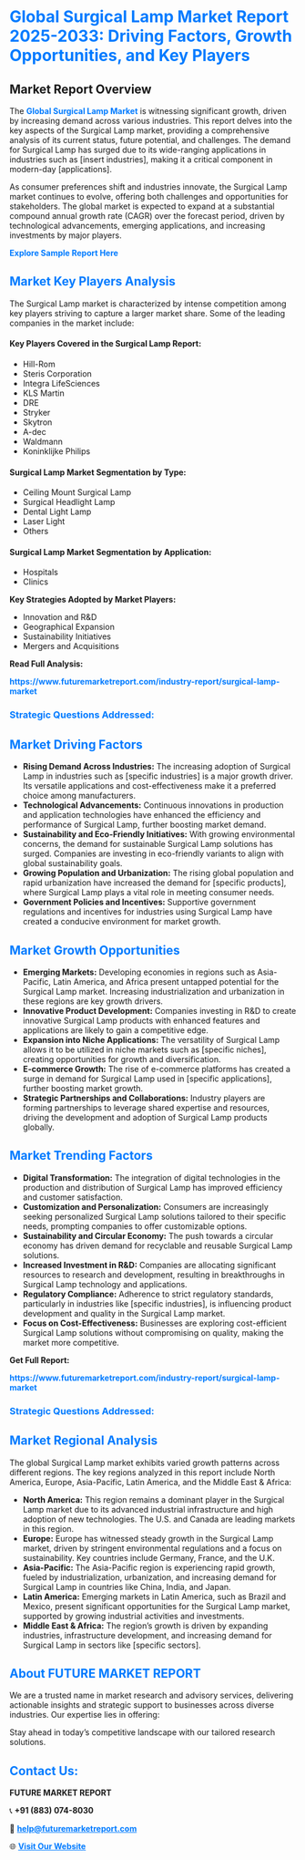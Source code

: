 <h1 style="color: #007BFF;">Global Surgical Lamp Market Report 2025-2033: Driving Factors, Growth Opportunities, and Key Players</h1>

<section id="overview">
<h2>Market Report Overview</h2>
<p>The <a href="https://www.futuremarketreport.com/industry-report/surgical-lamp-market" style="color: #007BFF; text-decoration: none;"><strong>Global Surgical Lamp Market</strong></a> is witnessing significant growth, driven by increasing demand across various industries. This report delves into the key aspects of the Surgical Lamp market, providing a comprehensive analysis of its current status, future potential, and challenges. The demand for Surgical Lamp has surged due to its wide-ranging applications in industries such as [insert industries], making it a critical component in modern-day [applications].</p>
<p>As consumer preferences shift and industries innovate, the Surgical Lamp market continues to evolve, offering both challenges and opportunities for stakeholders. The global market is expected to expand at a substantial compound annual growth rate (CAGR) over the forecast period, driven by technological advancements, emerging applications, and increasing investments by major players.</p>
</section>

<section id="overview">
<p><a href="https://www.futuremarketreport.com/request-sample/reportId=42022" style="color: #007BFF; text-decoration: none;"><strong>Explore Sample Report Here</strong></a></p>
</section>

<section id="key-players">
<h2 style="color: #007BFF;">Market Key Players Analysis</h2>
<p>The Surgical Lamp market is characterized by intense competition among key players striving to capture a larger market share. Some of the leading companies in the market include:</p>
<h4>Key Players Covered in the Surgical Lamp Report:</h4>
<ul><li>Hill-Rom</li><li>Steris Corporation</li><li>Integra LifeSciences</li><li>KLS Martin</li><li>DRE</li><li>Stryker</li><li>Skytron</li><li>A-dec</li><li>Waldmann</li><li>Koninklijke Philips</li></ul>
<h4>Surgical Lamp Market Segmentation by Type:</h4>
<ul><li>Ceiling Mount Surgical Lamp</li><li>Surgical Headlight Lamp</li><li>Dental Light Lamp</li><li>Laser Light</li><li>Others</li></ul>

<h4>Surgical Lamp Market Segmentation by Application:</h4>
<ul><li>Hospitals</li><li>Clinics</li></ul>
<p><strong>Key Strategies Adopted by Market Players:</strong></p>
<ul>
<li>Innovation and R&D</li>
<li>Geographical Expansion</li>
<li>Sustainability Initiatives</li>
<li>Mergers and Acquisitions</li>
</ul>
</section>

<section>
<p><strong>Read Full Analysis: </strong></p><a href="https://www.futuremarketreport.com/industry-report/surgical-lamp-market" style="color: #007BFF; text-decoration: none;"><strong>https://www.futuremarketreport.com/industry-report/surgical-lamp-market</strong></a>
<h3 style="color: #007BFF;">Strategic Questions Addressed:</h3>
</section>

<section id="driving-factors">
<h2 style="color: #007BFF;">Market Driving Factors</h2>
<ul>
<li><strong>Rising Demand Across Industries:</strong> The increasing adoption of Surgical Lamp in industries such as [specific industries] is a major growth driver. Its versatile applications and cost-effectiveness make it a preferred choice among manufacturers.</li>
<li><strong>Technological Advancements:</strong> Continuous innovations in production and application technologies have enhanced the efficiency and performance of Surgical Lamp, further boosting market demand.</li>
<li><strong>Sustainability and Eco-Friendly Initiatives:</strong> With growing environmental concerns, the demand for sustainable Surgical Lamp solutions has surged. Companies are investing in eco-friendly variants to align with global sustainability goals.</li>
<li><strong>Growing Population and Urbanization:</strong> The rising global population and rapid urbanization have increased the demand for [specific products], where Surgical Lamp plays a vital role in meeting consumer needs.</li>
<li><strong>Government Policies and Incentives:</strong> Supportive government regulations and incentives for industries using Surgical Lamp have created a conducive environment for market growth.</li>
</ul>
</section>

<section id="growth-opportunities">
<h2 style="color: #007BFF;">Market Growth Opportunities</h2>
<ul>
<li><strong>Emerging Markets:</strong> Developing economies in regions such as Asia-Pacific, Latin America, and Africa present untapped potential for the Surgical Lamp market. Increasing industrialization and urbanization in these regions are key growth drivers.</li>
<li><strong>Innovative Product Development:</strong> Companies investing in R&D to create innovative Surgical Lamp products with enhanced features and applications are likely to gain a competitive edge.</li>
<li><strong>Expansion into Niche Applications:</strong> The versatility of Surgical Lamp allows it to be utilized in niche markets such as [specific niches], creating opportunities for growth and diversification.</li>
<li><strong>E-commerce Growth:</strong> The rise of e-commerce platforms has created a surge in demand for Surgical Lamp used in [specific applications], further boosting market growth.</li>
<li><strong>Strategic Partnerships and Collaborations:</strong> Industry players are forming partnerships to leverage shared expertise and resources, driving the development and adoption of Surgical Lamp products globally.</li>
</ul>
</section>

<section id="trending-factors">
<h2 style="color: #007BFF;">Market Trending Factors</h2>
<ul>
<li><strong>Digital Transformation:</strong> The integration of digital technologies in the production and distribution of Surgical Lamp has improved efficiency and customer satisfaction.</li>
<li><strong>Customization and Personalization:</strong> Consumers are increasingly seeking personalized Surgical Lamp solutions tailored to their specific needs, prompting companies to offer customizable options.</li>
<li><strong>Sustainability and Circular Economy:</strong> The push towards a circular economy has driven demand for recyclable and reusable Surgical Lamp solutions.</li>
<li><strong>Increased Investment in R&D:</strong> Companies are allocating significant resources to research and development, resulting in breakthroughs in Surgical Lamp technology and applications.</li>
<li><strong>Regulatory Compliance:</strong> Adherence to strict regulatory standards, particularly in industries like [specific industries], is influencing product development and quality in the Surgical Lamp market.</li>
<li><strong>Focus on Cost-Effectiveness:</strong> Businesses are exploring cost-efficient Surgical Lamp solutions without compromising on quality, making the market more competitive.</li>
</ul>
</section>

<section>
<p><strong>Get Full Report: </strong></p><a href="https://www.futuremarketreport.com/industry-report/surgical-lamp-market" style="color: #007BFF; text-decoration: none;"><strong>https://www.futuremarketreport.com/industry-report/surgical-lamp-market</strong></a>
<h3 style="color: #007BFF;">Strategic Questions Addressed:</h3>
</section>


<section id="regional-analysis">
<h2 style="color: #007BFF;">Market Regional Analysis</h2>
<p>The global Surgical Lamp market exhibits varied growth patterns across different regions. The key regions analyzed in this report include North America, Europe, Asia-Pacific, Latin America, and the Middle East & Africa:</p>
<ul>
<li><strong>North America:</strong> This region remains a dominant player in the Surgical Lamp market due to its advanced industrial infrastructure and high adoption of new technologies. The U.S. and Canada are leading markets in this region.</li>
<li><strong>Europe:</strong> Europe has witnessed steady growth in the Surgical Lamp market, driven by stringent environmental regulations and a focus on sustainability. Key countries include Germany, France, and the U.K.</li>
<li><strong>Asia-Pacific:</strong> The Asia-Pacific region is experiencing rapid growth, fueled by industrialization, urbanization, and increasing demand for Surgical Lamp in countries like China, India, and Japan.</li>
<li><strong>Latin America:</strong> Emerging markets in Latin America, such as Brazil and Mexico, present significant opportunities for the Surgical Lamp market, supported by growing industrial activities and investments.</li>
<li><strong>Middle East & Africa:</strong> The region’s growth is driven by expanding industries, infrastructure development, and increasing demand for Surgical Lamp in sectors like [specific sectors].</li>
</ul>
</section>

<footer>
<h2 style="color: #007BFF;">About FUTURE MARKET REPORT</h2>
<p>We are a trusted name in market research and advisory services, delivering actionable insights and strategic support to businesses across diverse industries. Our expertise lies in offering:</p>

<p>Stay ahead in today’s competitive landscape with our tailored research solutions.</p>

<h2 style="color: #007BFF;">Contact Us:</h2>
<p><strong>FUTURE MARKET REPORT</strong></p>
<p>📞 <strong>+91 (883) 074-8030</strong></p>
<p>📧 <strong><a href="mailto:help@futuremarketreport.com" style="color: #007BFF;">help@futuremarketreport.com</a></strong></p>
<p>🌐 <strong><a href="https://www.futuremarketreport.com/" style="color: #007BFF;">Visit Our Website</a></strong></p>
</footer>
